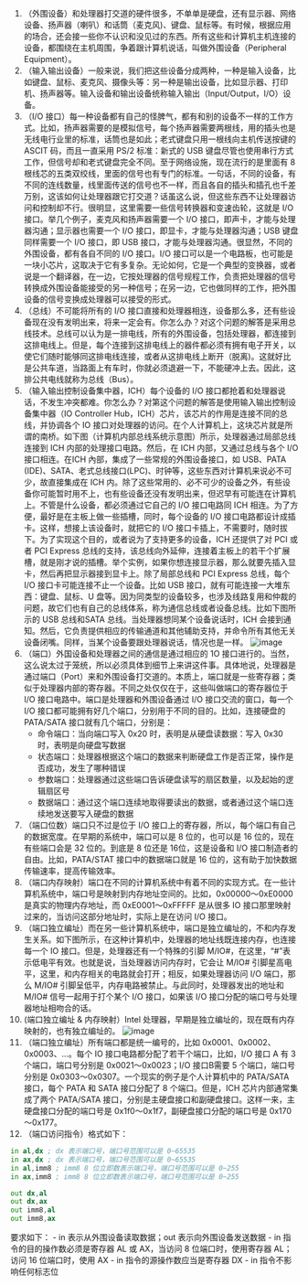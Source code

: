 1. （外围设备）和处理器打交道的硬件很多，不单单是硬盘，还有显示器、网络设备、扬声器（喇叭）和话筒（麦克风)、键盘、鼠标等。有时候，根据应用的场合，还会接一些你不认识和没见过的东西。所有这些和计算机主机连接的设备，都围绕在主机周围，争着跟计算机说话，叫做外围设备（Peripheral Equipment）。
2. （输入输出设备）一般来说，我们把这些设备分成两种，一种是输入设备，比如键盘、鼠标、麦克风、摄像头等：另一种是输出设备，比如显示器、打印机、扬声器等。输入设备和输出设备统称输入输出（Input/Output，I/O）设备。
3. （I/O 接口）每一种设备都有自己的怪脾气，都有和别的设备不一样的工作方式。比如，扬声器需要的是模拟信号，每个扬声器需要两根线，用的插头也是无线电行业里的标准，话筒也是如此；老式键盘只用一根线向主机传送按键的 ASCIT 码，而且一直采用 PS/2 标准：新式的 USB 键盘尽管也使用串行方式工作，但信号却和老式键盘完全不同。至于网络设施，现在流行的是里面有 8 根线芯的五类双绞线，里面的信号也有专门的标准。一句话，不同的设备，有不同的连线数量，线里面传送的信号也不一样，而且各自的插头和插孔也千差万别，这该如何让处理器跟它打交道？话虽这么说，但这些东西不让处理器访问和控制却不行。很明显，这里需要一些信号转换器和变速齿轮，这就是 I/O 接口。举几个例子，麦克风和扬声器需要一个 I/O 接口，即声卡，才能与处理器沟通；显示器也需要一个 I/O 接口，即显卡，才能与处理器沟通；USB 键盘同样需要一个 I/O 接口，即 USB 接口，才能与处理器沟通。很显然，不同的外围设备，都有各自不同的 I/O 接口。I/O 接口可以是一个电路板，也可能是一块小芯片，这取决于它有多复杂。无论如何，它是一个典型的变换器，或者说是一个翻译器，在一边，它按处理器的信号规程工作，负责把处理器的信号转换成外围设备能接受的另一种信号；在另一边，它也做同样的工作，把外围设备的信号变换成处理器可以接受的形式。
4. （总线）不可能将所有的 I/O 接口直接和处理器相连，设备那么多，还有些设备现在没有发明出来，将来一定会有。你怎么办？对这个问题的解答是采用总线技术。总线可以认为是一排电线，所有的外围设备，包括处理器，都连接到这排电线上。但是，每个连接到这排电线上的器件都必须有拥有电子开关，以使它们随时能够同这排电线连接，或者从这排电线上断开（脱离)。这就好比是公共车道，当路面上有车时，你就必须退避一下，不能硬冲上去。因此，这排公共电线就称为总线（Bus）。
5. （输入输出控制设备集中器，ICH）每个设备的 I/O 接口都抢着和处理器说话，不发生冲突都难。你怎么办？对第这个问题的解答是使用输入输出控制设备集中器（IO Controller Hub，ICH）芯片，该芯片的作用是连接不同的总线，并协调各个 IO 接口对处理器的访问。在个人计算机上，这块芯片就是所谓的南桥。如下图（计算机内部总线系统示意图）所示，处理器通过局部总线连接到 ICH 内部的处理接口电路。然后，在 ICH 内部，又通过总线与各个 I/O 接口相连。在ICH 內部，集成了一些常规的外围设备接口，如 USB、PATA (IDE)、SATA、老式总线接口(LPC)、时钟等，这些东西对计算机来说必不可少，故直接集成在 ICH 内。除了这些常用的、必不可少的设备之外，有些设备你可能暂时用不上，也有些设备还没有发明出来，但迟早有可能连在计算机上。不管是什么设备，都必须通过它自己的 I/O 接口电路同 ICH 相连。为了方便，最好是在主板上做一些插槽，同时，每个设备的 I/O 接口电路都设计成插卡。这样，想接上该设备时，就把它的 I/O 接口卡插上，不需要时，随时拔下。为了实现这个目的，或者说为了支持更多的设备，ICH 还提供了对 PCI 或者 PCI Express 总线的支持，该总线向外延伸，连接着主板上的若干个扩展槽，就是刚才说的插槽。举个实例，如果你想连接显示器，那么就要先插入显卡，然后再把显示器接到显卡上。除了局部总线和 PCI Express 总线，每个 I/O 接口卡可能连接不止一个设备。比如 USB 接口，就有可能连接一大堆东西：键盘、鼠标、U 盘等。因为同类型的设备较多，也涉及线路复用和仲裁的问题，故它们也有自己的总线体系，称为通信总线或者设备总线。比如下图所示的 USB 总线和SATA 总线。当处理器想同某个设备说话时，ICH 会接到通知。然后，它负责提供相应的传输通道和其他辅助支持，并命令所有其他无关设备闭嘴。同样，当某个设备要跟处理器说话，情况也是一样。
![image](https://user-images.githubusercontent.com/32811372/205421424-0bd03b7e-e8f4-4d89-b68b-05a09c805648.png)
6. （端口）外国设备和处理器之间的通信是通过相应的 1O 接口进行的。当然，这么说太过于笼统，所以必须具体到细节上来讲这件事。具体地说，处理器是通过端口（Port）来和外围设备打交道的。本质上，端口就是一些寄存器；类似于处理器内部的寄存器。不同之处仅仅在于，这些叫做端口的寄存器位于 I/O 接口电路中。端口是处理器和外围设备通过 I/O 接口交流的窗口，每一个 I/O 接口都可能拥有好几个端口，分别用于不同的目的。比如，连接硬盘的 PATA/SATA 接口就有几个端口，分别是：
    - 命令端口：当向端口写入 0x20 时，表明是从硬盘读数据：写入 0x30 时，表明是向硬盘写数据
    - 状态端口：处理器根据这个端口的数据来判断硬盘工作是否正常，操作是否成功，发生了哪种错误
    - 参数端口：处理器通过这些端口告诉硬盘读写的扇区数量，以及起始的逻辑扇区号
    - 数据端口：通过这个端口连续地取得要读出的数据，或者通过这个端口连续地发送要写入硬盘的数据
7. （端口位数）端口只不过是位于 I/O 接口上的寄存器，所以，每个端口有自己的数据宽度。在早期的系统中，端口可以是 8 位的，也可以是 16 位的，现在有些端口会是 32 位的。到底是 8 位还是 16位，这是设备和 I/O 接口制造者的自由。比如，PATA/STAT 接口中的数据端口就是 16 位的，这有助于加快数据传输速率，提高传输效率。
8. （端口内存映射）端口在不同的计算机系统中有着不同的实现方式。在一些计算机系统中，端口号是映射到内存地址空间的。比如，0x00000～0xE0000 是真实的物理内存地址，而 0xE0001～0xFFFFF 是从很多 IO 接口那里映射过来的，当访问这部分地址时，实际上是在访问 I/O 接口。
9. （端口独立编址）而在另一些计算机系统中，端口是独立编址的，不和内存发生关系。如下图所示，在这种计算机中，处理器的地址线既连接内存，也连接每一个 IO 接口。但是，处理器还有一个特殊的引脚 M/IO#，在这里，“#”表示低电平有效。也就是说，当处理器访问内存时，它会让 M/IO# 引脚星高电平，这里，和内存相关的电路就会打开；相反，如果处理器访问 I/O 端口，那么 M/IO# 引脚呈低平，内存电路被禁止。与此同时，处理器发出的地址和 M/IO# 信号一起用于打个某个 I/O 接口，如果该 I/O 接口分配的端口号与处理器地址相吻合的话。
10. (端口独立编址 & 内存映射）Intel 处理器，早期是独立编址的，现在既有内存映射的，也有独立编址的。
![image](https://user-images.githubusercontent.com/32811372/205427383-d0228259-5eb8-40ef-8d38-d0470e6cdd92.png)
11. （端口独立编址）所有端口都是统一编号的，比如 0x0001、0x0002、0x0003、…。每个 IO 接口电路都分配了若干个端口，比如，I/O 接口 A 有 3 个端口，端口号分别是 0x0021～0x0023；I/O 接口B需要 5 个端口，端口号分别是 0x0303～0x0307。一个现实的例子是个人计算机中的 PATA/SATA 接口，每个 PATA 和 SATA 接口分配了 8 个端口。但是，ICH 芯片内部通常集成了两个 PATA/SATA 接口，分别是主硬盘接口和副硬盘接口。这样一来，主硬盘接口分配的端口号是 0x1f0～0x1f7，副硬盘接口分配的端口号是 0x170～0x177。
12. （端口访问指令）格式如下：
``` asm
in al,dx ; dx 表示端口号，端口号范围可以是 0~65535
in ax,dx ; dx 表示端口号，端口号范围可以是 0~65535
in al,imm8 ; imm8 8 位立即数表示端口号，端口号范围可以是 0~255
in ax,imm8 ; imm8 8 位立即数表示端口号，端口号范围可以是 0~255

out dx,al
out dx,ax
out imm8,al
out imm8,ax
```
要求如下：
    - in 表示从外围设备读取数据；out 表示向外围设备发送数据
    - in 指令的目的操作数必须是寄存器 AL 或 AX，当访问 8 位端口时，使用寄存器 AL；访问 16 位端口时，使用 AX
    - in 指令的源操作数应当是寄存器 DX
    - in 指令不影响任何标志位
